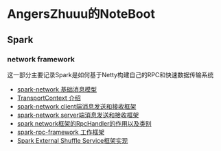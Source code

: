 # AngersZhuuu的NoteBoot


## Spark

### network framework

这一部分主要记录Spark是如何基于Netty构建自己的RPC和快速数据传输系统

 * [spark-network 基础消息模型](spark/network/(001)spark-network-message.html)
 * [TransportContext 介绍](spark/network/(002)spark-network-TransportContext.html)
 * [spark-network client端消息发送和接收框架](spark/network/(003)spark-network-client-recv-send.html)
 * [spark-network server端消息发送和接收框架](spark/network/(004)spark-network-server-recv-send.html)
 * [spark network框架的RpcHandler的作用以及类别](spark/network/(005)spark-network-rpchandler.html)
 * [spark-rpc-framework 工作框架](spark/network/(006)spark-network-rpc-frame.html)
 * [Spark External Shuffle Service框架实现](spark/network/(007)spark-network-external-shuffle.html)
 